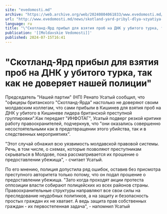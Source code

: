 ```yaml
---
site: "evedomosti.md"
archive: "https://web.archive.org/web/20240804061833/www.evedomosti.md/news/skotland-yard-pribyl-dlya-vzyatiya-prob-na-dnk-u-ubitogo-tur"
url: "http://www.evedomosti.md/news/skotland-yard-pribyl-dlya-vzyatiya-prob-na-dnk-u-ubitogo-tur"
language: ru
title: "\"Скотланд-Ярд прибыл для взятия проб на ДНК у убитого турка, так как не доверяет нашей полиции\""
publication: '[[Moldavskie Vedomosti]]'
published: 2024-07-15T16:41
---
```


# "Скотланд-Ярд прибыл для взятия проб на ДНК у убитого турка, так как не доверяет нашей полиции"

Председатель "Нашей партии" (НП) Ренато Усатый сообщил, что "офицеры британского "Скотланд-Ярда" настолько не доверяют своим молдавским коллегам, что сами прибыли в Кишинев для взятия проб на ДНК у убитого в Кишиневе лидера британской преступной группировки".Как передает "ИНФОТАГ", Усатый подверг резкой критике работу правоохранителей, подчеркнув, что "они оказались совершенно несостоятельными как в предотвращении этого убийства, так и в следственных мероприятиях".

"Этот случай обнажил всю уязвимость молдавской правовой системы. Речь, в том числе, о схемах, которые позволяют преступникам скрываться в Молдове, пока рассматривается их прошение о предоставлении убежища", - считает Усатый.

По его мнению, полиция допустила ряд ошибок, оставив без присмотра преступного авторитета только потому, что он подал прошение о предоставлении убежища. "Зато когда проходят акции протеста оппозиции власти собирают полицейских из всех районов страны. Правоохранительные структуры направляют все свои силы на преследование неудобных политиков, а на защиту и безопасность простых граждан их не хватает. А ведь защита прав собственных граждан - их первостепенная задача", - напомнил Усатый